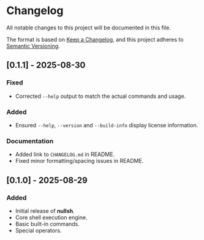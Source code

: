 # Changelog

All notable changes to this project will be documented in this file.

The format is based on [Keep a Changelog](https://keepachangelog.com/en/1.1.0/),
and this project adheres to [Semantic Versioning](https://semver.org/spec/v2.0.0.html).

## [0.1.1] - 2025-08-30

### Fixed

- Corrected `--help` output to match the actual commands and usage.

### Added

- Ensured `--help`, `--version` and `--build-info` display license information.

### Documentation

- Added link to `CHANGELOG.md` in README.
- Fixed minor formatting/spacing issues in README.

## [0.1.0] - 2025-08-29

### Added

- Initial release of **nullsh**.
- Core shell execution engine.
- Basic built-in commands.
- Special operators.
